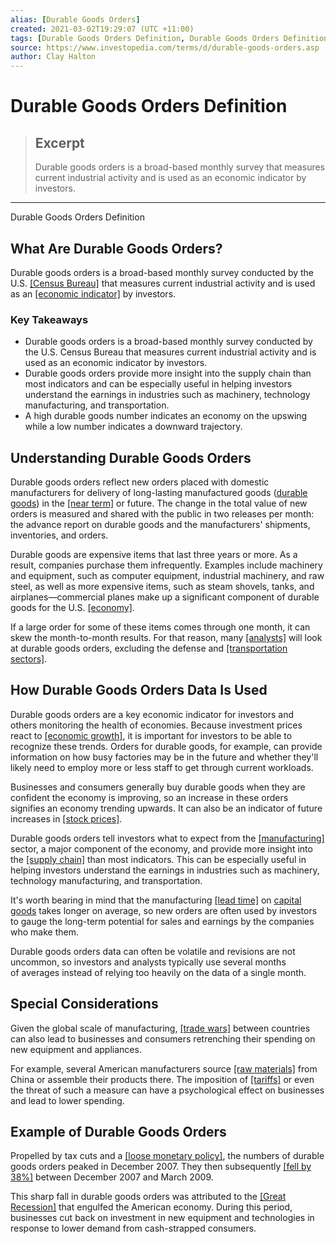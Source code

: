 ```yaml
---
alias: [Durable Goods Orders]
created: 2021-03-02T19:29:07 (UTC +11:00)
tags: [Durable Goods Orders Definition, Durable Goods Orders Definition]
source: https://www.investopedia.com/terms/d/durable-goods-orders.asp
author: Clay Halton
---
```


# Durable Goods Orders Definition

> ## Excerpt
> Durable goods orders is a broad-based monthly survey that measures current industrial activity and is used as an economic indicator by investors.

---

Durable Goods Orders Definition
## What Are Durable Goods Orders?

Durable goods orders is a broad-based monthly survey conducted by the U.S. [[Census Bureau]](https://www.investopedia.com/terms/b/bureauofcensus.asp) that measures current industrial activity and is used as an [[economic indicator]](https://www.investopedia.com/terms/e/economic_indicator.asp) by investors.

### Key Takeaways

-   Durable goods orders is a broad-based monthly survey conducted by the U.S. Census Bureau that measures current industrial activity and is used as an economic indicator by investors.
-   Durable goods orders provide more insight into the supply chain than most indicators and can be especially useful in helping investors understand the earnings in industries such as machinery, technology manufacturing, and transportation.
-   A high durable goods number indicates an economy on the upswing while a low number indicates a downward trajectory.

## Understanding Durable Goods Orders

Durable goods orders reflect new orders placed with domestic manufacturers for delivery of long-lasting manufactured goods ([durable goods](https://www.investopedia.com/terms/d/durables.asp)) in the [[near term]](https://www.investopedia.com/terms/n/nearterm.asp) or future. The change in the total value of new orders is measured and shared with the public in two releases per month: the advance report on durable goods and the manufacturers' shipments, inventories, and orders.

Durable goods are expensive items that last three years or more. As a result, companies purchase them infrequently. Examples include machinery and equipment, such as computer equipment, industrial machinery, and raw steel, as well as more expensive items, such as steam shovels, tanks, and airplanes—commercial planes make up a significant component of durable goods for the U.S. [[economy]](https://www.investopedia.com/terms/e/economy.asp). 

If a large order for some of these items comes through one month, it can skew the month-to-month results. For that reason, many [[analysts]](https://www.investopedia.com/terms/a/analyst.asp) will look at durable goods orders, excluding the defense and [[transportation sectors]](https://www.investopedia.com/terms/t/transportation_sector.asp).

## How Durable Goods Orders Data Is Used

Durable goods orders are a key economic indicator for investors and others monitoring the health of economies. Because investment prices react to [[economic growth]](https://www.investopedia.com/terms/e/economicgrowth.asp), it is important for investors to be able to recognize these trends. Orders for durable goods, for example, can provide information on how busy factories may be in the future and whether they'll likely need to employ more or less staff to get through current workloads.

Businesses and consumers generally buy durable goods when they are confident the economy is improving, so an increase in these orders signifies an economy trending upwards. It can also be an indicator of future increases in [[stock prices]](https://www.investopedia.com/articles/stocks/08/stock-prices-fool.asp). 

Durable goods orders tell investors what to expect from the [[manufacturing]](https://www.investopedia.com/terms/m/manufacturing.asp) sector, a major component of the economy, and provide more insight into the [[supply chain]](https://www.investopedia.com/terms/s/supplychain.asp) than most indicators. This can be especially useful in helping investors understand the earnings in industries such as machinery, technology manufacturing, and transportation.

It's worth bearing in mind that the manufacturing [[lead time]](https://www.investopedia.com/terms/l/leadtime.asp) on [capital goods](https://www.investopedia.com/terms/c/capitalgoods.asp) takes longer on average, so new orders are often used by investors to gauge the long-term potential for sales and earnings by the companies who make them.

Durable goods orders data can often be volatile and revisions are not uncommon, so investors and analysts typically use several months of averages instead of relying too heavily on the data of a single month.

## Special Considerations

Given the global scale of manufacturing, [[trade wars]](https://www.investopedia.com/terms/t/trade-war.asp) between countries can also lead to businesses and consumers retrenching their spending on new equipment and appliances.

For example, several American manufacturers source [[raw materials]](https://www.investopedia.com/terms/r/rawmaterials.asp) from China or assemble their products there. The imposition of [[tariffs]](https://www.investopedia.com/terms/t/tariff.asp) or even the threat of such a measure can have a psychological effect on businesses and lead to lower spending.

## Example of Durable Goods Orders

Propelled by tax cuts and a [[loose monetary policy]](https://www.investopedia.com/terms/e/expansionary_policy.asp), the numbers of durable goods orders peaked in December 2007. They then subsequently [[fell by 38%]](https://fred.stlouisfed.org/series/DGORDER) between December 2007 and March 2009.

This sharp fall in durable goods orders was attributed to the [[Great Recession]](https://www.investopedia.com/terms/g/great-recession.asp) that engulfed the American economy. During this period, businesses cut back on investment in new equipment and technologies in response to lower demand from cash-strapped consumers.
